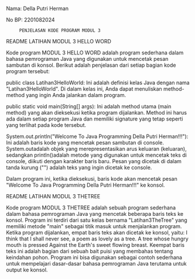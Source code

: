 Nama: Della Putri Herman

No BP: 2201082024

         PENJELASAN KODE PROGRAM MODUL 3

README LATIHAN MODUL 3 HELLO WORD

Kode program MODUL 3 HELLO WORD adalah program sederhana dalam bahasa pemrograman Java yang digunakan untuk mencetak pesan sambutan di konsol. Berikut adalah penjelasan dari setiap bagian kode program tersebut:

public class Latihan3HelloWorld: Ini adalah definisi kelas Java dengan nama "Latihan3HelloWorld". Di dalam kelas ini, Anda dapat menuliskan method-method yang ingin Anda jalankan dalam program.

public static void main(String[] args): Ini adalah method utama (main method) yang akan dieksekusi ketika program dijalankan. Method ini harus ada dalam setiap program Java dan memiliki signature yang tetap seperti yang terlihat pada kode tersebut.

System.out.println("Welcome To Java Programming Della Putri Herman!!!"): Ini adalah baris kode yang mencetak pesan sambutan di console. System.outadalah objek yang merepresentasikan arus keluaran (keluaran), sedangkan println()adalah metode yang digunakan untuk mencetak teks di console, diikuti dengan karakter baris baru. Pesan yang dicetak di dalam tanda kurung ("") adalah teks yang ingin dicetak ke console.

Dalam program ini, ketika dieksekusi, baris kode akan mencetak pesan "Welcome To Java Programming Della Putri Herman!!!" ke konsol.






README LATIHAN MODUL 3 THETREE

Kode program MODUL 3 THETREE adalah sebuah program sederhana dalam bahasa pemrograman Java yang mencetak beberapa baris teks ke konsol. Program ini terdiri dari satu kelas bernama "Latihan3TheTree" yang memiliki metode "main" sebagai titik masuk untuk menjalankan program. Ketika program dijalankan, empat baris teks akan dicetak ke konsol, yaitu:
I think that I shall never see,
a poem as lovely as a tree.
A tree whose hungry mouth is pressed
Against the Earth's sweet flowing breast.
Keempat baris teks ini adalah bagian dari sebuah bait puisi yang membahas tentang keindahan pohon. Program ini bisa digunakan sebagai contoh sederhana untuk mempelajari dasar-dasar bahasa pemrograman Java terutama untuk output ke konsol.
